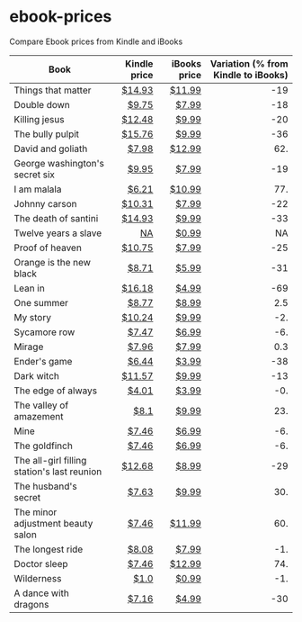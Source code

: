 ebook-prices
============

Compare Ebook prices from Kindle and iBooks


| Book | Kindle price | iBooks price | Variation (% from Kindle to iBooks) |
| ---- | ------------:| ------------:| ----:|
| Things that matter | <a href="http://www.amazon.com/dp/B00CK8CLDY">$14.93</a> | <a href="https://itunes.apple.com/us/book/id673656077">$11.99</a> | -19 |
| Double down | <a href="http://www.amazon.com/dp/B00C5R7EE6">$9.75</a> | <a href="https://itunes.apple.com/us/book/id630804921">$7.99</a> | -18 |
| Killing jesus | <a href="http://www.amazon.com/dp/B00BIOG1ZU">$12.48</a> | <a href="https://itunes.apple.com/us/book/id606012301">$9.99</a> | -20 |
| The bully pulpit | <a href="http://www.amazon.com/dp/B00BAWHPX2">$15.76</a> | <a href="https://itunes.apple.com/us/book/id599693588">$9.99</a> | -36 |
| David and goliath | <a href="http://www.amazon.com/dp/B00BAXFAOW">$7.98</a> | <a href="https://itunes.apple.com/us/book/id599651578">$12.99</a> | 62. |
| George washington's secret six | <a href="http://www.amazon.com/dp/B00C5R7FP4">$9.95</a> | <a href="https://itunes.apple.com/us/book/id630802613">$7.99</a> | -19 |
| I am malala | <a href="http://www.amazon.com/dp/B00CH3DBNQ">$6.21</a> | <a href="https://itunes.apple.com/us/book/id639647934">$10.99</a> | 77. |
| Johnny carson | <a href="http://www.amazon.com/dp/B00CICPU4O">$10.31</a> | <a href="https://itunes.apple.com/us/book/id627576710">$7.99</a> | -22 |
| The death of santini | <a href="http://www.amazon.com/dp/B00CNQ7MJG">$14.93</a> | <a href="https://itunes.apple.com/us/book/id697997653">$9.99</a> | -33 |
| Twelve years a slave | <a href="http://www.amazon.com/dp/B00FDS85EM">NA</a> | <a href="https://itunes.apple.com/us/book/id665685587">$0.99</a> | NA |
| Proof of heaven | <a href="http://www.amazon.com/dp/B008AK8FHM">$10.75</a> | <a href="https://itunes.apple.com/us/book/id535113920">$7.99</a> | -25 |
| Orange is the new black | <a href="http://www.amazon.com/dp/B0036S4B6M">$8.71</a> | <a href="https://itunes.apple.com/us/book/id419946028">$5.99</a> | -31 |
| Lean in | <a href="http://www.amazon.com/dp/B009LMTDL0">$16.18</a> | <a href="https://itunes.apple.com/us/book/id568099670">$4.99</a> | -69 |
| One summer | <a href="http://www.amazon.com/dp/B00C8S9VKM">$8.77</a> | <a href="https://itunes.apple.com/us/book/id640427447">$8.99</a> | 2.5 |
| My story | <a href="http://www.amazon.com/dp/B00C74VCIG">$10.24</a> | <a href="https://itunes.apple.com/us/book/id639380571">$9.99</a> | -2. |
| Sycamore row | <a href="http://www.amazon.com/dp/B00CNQ7HAU">$7.47</a> | <a href="https://itunes.apple.com/us/book/id640426589">$6.99</a> | -6. |
| Mirage | <a href="http://www.amazon.com/dp/B00AYJIJF0">$7.96</a> | <a href="https://itunes.apple.com/us/book/id592223345">$7.99</a> | 0.3 |
| Ender's game | <a href="http://www.amazon.com/dp/B003G4W49C">$6.44</a> | <a href="https://itunes.apple.com/us/book/id378317492">$3.99</a> | -38 |
| Dark witch | <a href="http://www.amazon.com/dp/B00BC25992">$11.57</a> | <a href="https://itunes.apple.com/us/book/id600608019">$9.99</a> | -13 |
| The edge of always | <a href="http://www.amazon.com/dp/B00BOTU4E8">$4.01</a> | <a href="https://itunes.apple.com/us/book/id613234417">$3.99</a> | -0. |
| The valley of amazement | <a href="http://www.amazon.com/dp/B00BATG18K">$8.1</a> | <a href="https://itunes.apple.com/us/book/id599841465">$9.99</a> | 23. |
| Mine | <a href="http://www.amazon.com/dp/B00D0MZXCA">$7.46</a> | <a href="https://itunes.apple.com/us/book/id654456381">$6.99</a> | -6. |
| The goldfinch | <a href="http://www.amazon.com/dp/B00BAXFECK">$7.46</a> | <a href="https://itunes.apple.com/us/book/id599669207">$6.99</a> | -6. |
| The all-girl filling station's last reunion | <a href="http://www.amazon.com/dp/B00CQZ6EKW">$12.68</a> | <a href="https://itunes.apple.com/us/book/id647884156">$8.99</a> | -29 |
| The husband's secret | <a href="http://www.amazon.com/dp/B00D7Z4GQY">$7.63</a> | <a href="https://itunes.apple.com/us/book/id658681126">$9.99</a> | 30. |
| The minor adjustment beauty salon | <a href="http://www.amazon.com/dp/B00CQZ5NZO">$7.46</a> | <a href="https://itunes.apple.com/us/book/id647811004">$11.99</a> | 60. |
| The longest ride | <a href="http://www.amazon.com/dp/B00BOTU42A">$8.08</a> | <a href="https://itunes.apple.com/us/book/id613228526">$7.99</a> | -1. |
| Doctor sleep | <a href="http://www.amazon.com/dp/B00A6CCF0K">$7.46</a> | <a href="https://itunes.apple.com/us/book/id576514768">$12.99</a> | 74. |
| Wilderness | <a href="http://www.amazon.com/dp/B00FO60HTO">$1.0</a> | <a href="https://itunes.apple.com/us/book/id721430322">$0.99</a> | -1. |
| A dance with dragons | <a href="http://www.amazon.com/dp/B003YL4LYI">$7.16</a> | <a href="https://itunes.apple.com/us/book/id424007351">$4.99</a> | -30 |

